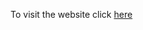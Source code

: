 To visit the website click [here]([siddhanth.vercel.com](https://portfolio-react-js-fawn.vercel.app/))
